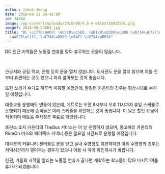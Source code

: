 ```yaml
---
author: Jihee Jeong
date: 2018-08-31 18:42:09
id: 34884
image: /wp-content/uploads/2018/08/4.0-4-e1535758922591.png
imagef: 2018-08-34884.jpg
title: "DC \uC778\uADFC \uC9C0\uC5ED, \uB178\uB3D9\uC808 \uD734\uC77C\uC5D0 \uAD00\
  \uACF5\uC11C, \uC740\uD589 \uB4F1 \uD734\uBB34"
---
```


DC 인근 지역들은 노동절 연휴를 맞아 휴무하는 곳들이 많습니다.

&nbsp;

관공서와 공립 학교, 은행 등이 문을 열지 않습니다. 도서관도 문을 열지 않으며 이틀 전부터 휴관하는 곳도 있으니 미리 알아보는 것이 좋습니다.

또한 쓰레기 수거도 하루씩 미뤄질 예정인데, 알링턴 카운티의 경우는 평상시대로 수거할 예정입니다.

대중교통 운행에도 변동이 있는데, 메트로는 오전 8시부터 오후 11시까지 휴일 스케쥴로 운행되기 때문에 승객들은 미리 스케쥴을 확인하는 것이 좋습니다. 이 날은 할인 요금이 적용되며 메트로 주차장은 무료로 개방됩니다.

프린스 조지 카운티의 TheBus 서비스는 이 날 운행하지 않으며, 몽고메리 카운티의 RideOn 버스와 페어팩스 커넥터 등은 일요일 시간표로 운행될 예정입니다.

대부분의 커뮤니티 센터들도 문을 닫고 실내 수영장도 휴관하지만 야외 수영장의 경우는 저녁시간까지 열어두는 경우가 있으니 이용 시 미리 확인하시기 바랍니다.

한편, 가을의 시작을 알리는 노동절 연휴가 끝나면 개학하는 학교들이 많아 마지막 여름 휴가가 되겠습니다.